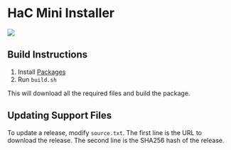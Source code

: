 HaC Mini Installer
==================
[![](https://github.com/osy86/HaC-Mini/workflows/Installer%20Build/badge.svg)][1]

## Build Instructions

1. Install [Packages][2]
2. Run `build.sh`

This will download all the required files and build the package.

## Updating Support Files

To update a release, modify `source.txt`. The first line is the URL to download 
the release. The second line is the SHA256 hash of the release.

[1]: https://github.com/osy86/HaC-Mini/actions?query=workflow%3A%22Installer+Build%22
[2]: http://s.sudre.free.fr/Software/Packages/about.html

